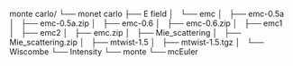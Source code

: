 monte carlo/
└── monet carlo
    ├── E field
    │   └── emc
    │       ├── emc-0.5a
    │       ├── emc-0.5a.zip
    │       ├── emc-0.6
    │       ├── emc-0.6.zip
    │       ├── emc1
    │       ├── emc2
    │       ├── emc.zip
    │       ├── Mie_scattering
    │       ├── Mie_scattering.zip
    │       ├── mtwist-1.5
    │       ├── mtwist-1.5.tgz
    │       └── Wiscombe
    └── Intensity
        └── monte
            └── mcEuler    

